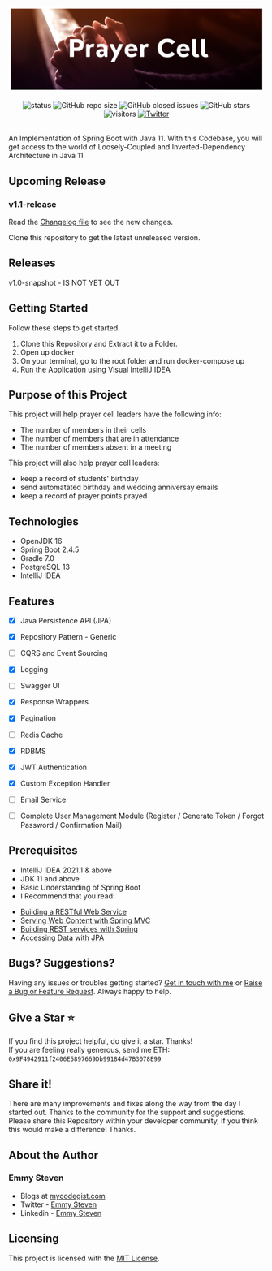 
![Logo](https://github.com/emmysteven/prayercell/blob/main/server/src/main/resources/static/prayercell.png)

<div align="center">
	<img alt="status" src="https://img.shields.io/badge/Status-developing-brightgree">
	<img alt="GitHub repo size" src="https://img.shields.io/github/repo-size/emmysteven/prayercell">
	<img alt="GitHub closed issues" src="https://img.shields.io/github/issues-closed/emmysteven/prayercell">
	<img alt="GitHub stars" src="https://img.shields.io/github/stars/emmysteven/prayercell">
	<img alt="visitors" src="https://visitor-badge.laobi.icu/badge?page_id=prayercell">
	<a href="https://twitter.com/intent/tweet?hashtags=prayercell,java,Spring Boot,oss&text=A+portal+for+efficient+and+effective+prayer+cell+management&url=https%3A%2F%2Fgithub.com%2Femmysteven%2Fprayercell&via=emmysteven_">
		<img alt="Twitter" src="https://img.shields.io/twitter/url/http/shields.io.svg?style=flat&logo=twitter">
	</a>

</div>

<br/>

An Implementation of Spring Boot with Java 11.
With this Codebase, you will get access to the world of Loosely-Coupled and Inverted-Dependency Architecture in Java 11

## Upcoming Release

### v1.1-release

Read the [Changelog file](https://github.com/emmysteven/prayercell/blob/main/CHANGELOG.md) to see the new changes.

Clone this repository to get the latest unreleased version.


## Releases

v1.0-snapshot - IS NOT YET OUT<!--[Download the first snapshot here](https://github.com/emmysteven/prayercell/releases/tag/v1.0-snapshot) -->

## Getting Started
Follow these steps to get started
1. Clone this Repository and Extract it to a Folder.
2. Open up docker
3. On your terminal, go to the root folder and run docker-compose up
4. Run the Application using Visual IntelliJ IDEA


## Purpose of this Project

This project will help prayer cell leaders have the following info:
- The number of members in their cells
- The number of members that are in attendance
- The number of members absent in a meeting

This project will also help prayer cell leaders:
- keep a record of students' birthday
- send automatated birthday and wedding anniversay emails
- keep a record of prayer points prayed


## Technologies
- OpenJDK 16
- Spring Boot 2.4.5
- Gradle 7.0
- PostgreSQL 13
- IntelliJ IDEA

## Features
- [x] Java Persistence API (JPA)
- [x] Repository Pattern - Generic
- [ ] CQRS and Event Sourcing
- [x] Logging
- [ ] Swagger UI
- [x] Response Wrappers
- [x] Pagination
- [ ] Redis Cache
- [x] RDBMS
- [x] JWT Authentication
- [x] Custom Exception Handler
- [ ] Email Service
- [ ] Complete User Management Module (Register / Generate Token / Forgot Password / Confirmation Mail)


## Prerequisites
- IntelliJ IDEA 2021.1 & above
- JDK 11 and above
- Basic Understanding of Spring Boot
- I Recommend that you read:
* [Building a RESTful Web Service](https://spring.io/guides/gs/rest-service/)
* [Serving Web Content with Spring MVC](https://spring.io/guides/gs/serving-web-content/)
* [Building REST services with Spring](https://spring.io/guides/tutorials/bookmarks/)
* [Accessing Data with JPA](https://spring.io/guides/gs/accessing-data-jpa/)


## Bugs? Suggestions?
Having any issues or troubles getting started? [Get in touch with me](https://www.mycodegist.com/contact) or [Raise a Bug or Feature Request](https://github.com/emmysteven/prayercell/issues/new/choose). Always happy to help.


## Give a Star ⭐
If you find this project helpful, do give it a star. Thanks! <br/>
If you are feeling really generous, send me ETH: <code>0x9F4942911f2406E5897669Db99184d47B3078E99</code>


## Share it!
There are many improvements and fixes along the way from the day I started out. Thanks to the community for the support and suggestions.
Please share this Repository within your developer community, if you think this would make a difference! Thanks.


## About the Author
### Emmy Steven
- Blogs at [mycodegist.com](https://www.mycodegist.com)
- Twitter - [Emmy Steven](https://www.twitter.com/emmysteven_)
- Linkedin - [Emmy Steven](https://www.linkedin.com/in/emmysteven/)

## Licensing
This project is licensed with the [MIT License](https://github.com/emmysteven/prayercell/blob/main/LICENSE).
